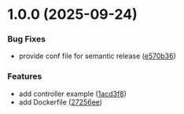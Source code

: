 # 1.0.0 (2025-09-24)


### Bug Fixes

* provide conf file for semantic release ([e570b36](https://github.com/marcosartorato/basic-controller/commit/e570b36c4e145bf5c66a1fe8c860a5a08d727605))


### Features

* add controller example ([1acd3f8](https://github.com/marcosartorato/basic-controller/commit/1acd3f8e180b0ecb583ad159202df11aa8c6ab11))
* add Dockerfile ([27256ee](https://github.com/marcosartorato/basic-controller/commit/27256ee6ad17ca1176cc28a4d3575614f7c336c1))
